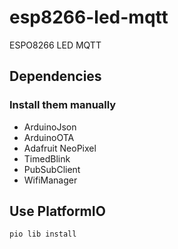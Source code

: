# esp8266-led-mqtt
ESPO8266 LED MQTT

## Dependencies

### Install them manually

- ArduinoJson
- ArduinoOTA
- Adafruit NeoPixel
- TimedBlink
- PubSubClient
- WifiManager

## Use PlatformIO

```bash
pio lib install
```
